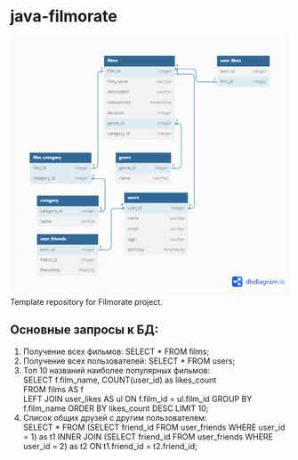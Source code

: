 # java-filmorate
![Схема базы данных](/scheme.png)
Template repository for Filmorate project.
## Основные запросы к БД:
1) Получение всех фильмов:
	SELECT *
	FROM films;
2) Получение всех пользователей:
   	SELECT *
   	FROM users;
3) Топ 10 названий наиболее популярных фильмов:  
	SELECT f.film_name, COUNT(user_id) as likes_count  
	FROM films AS f  
	LEFT JOIN user_likes AS ul ON f.film_id = ul.film_id
	GROUP BY f.film_name 
	ORDER BY likes_count DESC
	LIMIT 10;
4) Список общих друзей с другим пользователем:  
	SELECT *
	FROM
	(SELECT friend_id
	FROM user_friends
	WHERE user_id = 1) as t1
  INNER JOIN (SELECT friend_id
	FROM user_friends
	WHERE user_id = 2) as t2 ON t1.friend_id = t2.friend_id;
